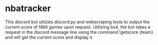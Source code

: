# nbatracker
This discord bot utilzies discord.py and webscraping tools to output the current score of NBA games upon request. Utilizing bs4, the bot takes a request in the discord message line using the command !getscore {team} and will get the current score and display it.
